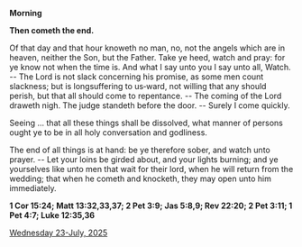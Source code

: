 **Morning**

**Then cometh the end.**
 
Of that day and that hour knoweth no man, no, not the angels which are in heaven, neither the Son, but the Father. Take ye heed, watch and pray: for ye know not when the time is. And what I say unto you I say unto all, Watch. -- The Lord is not slack concerning his promise, as some men count slackness; but is longsuffering to us‑ward, not willing that any should perish, but that all should come to repentance. -- The coming of the Lord draweth nigh. The judge standeth before the door. -- Surely I come quickly.
 
Seeing ... that all these things shall be dissolved, what manner of persons ought ye to be in all holy conversation and godliness.
 
The end of all things is at hand: be ye therefore sober, and watch unto prayer. -- Let your loins be girded about, and your lights burning; and ye yourselves like unto men that wait for their lord, when he will return from the wedding; that when he cometh and knocketh, they may open unto him immediately.  

**1 Cor 15:24; Matt 13:32,33,37; 2 Pet 3:9; Jas 5:8,9; Rev 22:20; 2 Pet 3:11; 1 Pet 4:7; Luke 12:35,36**

[Wednesday 23-July, 2025](https://t.me/daily_light)
